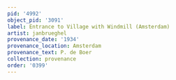 ```yaml
---
pid: '4992'
object_pid: '3091'
label: Entrance to Village with Windmill (Amsterdam)
artist: janbrueghel
provenance_date: '1934'
provenance_location: Amsterdam
provenance_text: P. de Boer
collection: provenance
order: '0399'
---
```

